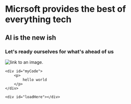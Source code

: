 # Micrsoft provides the best of everything tech
## AI is the new ish
### Let's ready ourselves for what's ahead of us

![link to an image.](https://eu-images.contentstack.com/v3/assets/blt95b381df7c12c15d/bltf252e05bfdecb6da/640a39f0f1aff843172945bb/chatgpt.jpg)

```
<div id="myCode">
    <p>
        hello world
    </p>
</div>

<div id="loadHere"></div>
```
